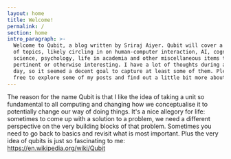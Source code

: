 ```yaml
---
layout: home
title: Welcome!
permalink: /
section: home
intro_paragraph: >-
  Welcome to Qubit, a blog written by Sriraj Aiyer. Qubit will cover a variety
  of topics, likely circling in on human-computer interaction, AI, cognitive
  science, psychology, life in academia and other miscellaneous items that seem
  pertinent or otherwise interesting. I have a lot of thoughts during any given
  day, so it seemed a decent goal to capture at least some of them. Please feel
  free to explore some of my posts and find out a little bit more about me!
---
```

The reason for the name Qubit is that I like the idea of taking a unit so fundamental to all computing and changing how we conceptualise it to potentially change our way of doing things. It's a nice allegory for life: sometimes to come up with a solution to a problem, we need a different perspective on the very building blocks of that problem. Sometimes you need to go back to basics and revisit what is most important. Plus the very idea of qubits is just so fascinating to me: <https://en.wikipedia.org/wiki/Qubit>

